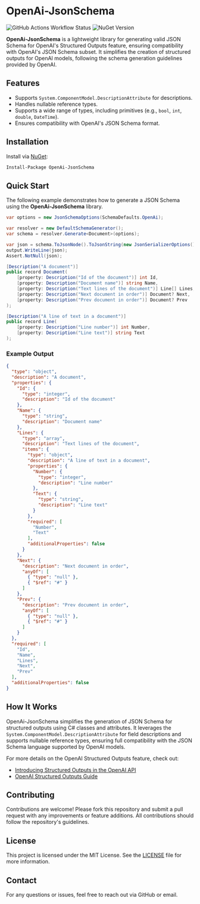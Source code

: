 # OpenAi-JsonSchema

![GitHub Actions Workflow Status](https://img.shields.io/github/actions/workflow/status/r-Larch/OpenAi.JsonSchema/ci.yml) ![NuGet Version](https://img.shields.io/nuget/v/OpenAi-JsonSchema)

**OpenAi-JsonSchema** is a lightweight library for generating valid JSON Schema for OpenAI's Structured Outputs feature, ensuring compatibility with OpenAI's JSON Schema subset. It simplifies the creation of structured outputs for OpenAI models, following the schema generation guidelines provided by OpenAI.

## Features
- Supports `System.ComponentModel.DescriptionAttribute` for descriptions.
- Handles nullable reference types.
- Supports a wide range of types, including primitives (e.g., `bool`, `int`, `double`, `DateTime`).
- Ensures compatibility with OpenAI's JSON Schema format.

## Installation

Install via [NuGet](https://www.nuget.org/packages/OpenAi-JsonSchema):

```bash
Install-Package OpenAi-JsonSchema
```

## Quick Start

The following example demonstrates how to generate a JSON Schema using the **OpenAi-JsonSchema** library.

```csharp
var options = new JsonSchemaOptions(SchemaDefaults.OpenAi);

var resolver = new DefaultSchemaGenerator();
var schema = resolver.Generate<Document>(options);

var json = schema.ToJsonNode().ToJsonString(new JsonSerializerOptions() { WriteIndented = true });
output.WriteLine(json);
Assert.NotNull(json);

[Description("A document")]
public record Document(
    [property: Description("Id of the document")] int Id,
    [property: Description("Document name")] string Name,
    [property: Description("Text lines of the document")] Line[] Lines,
    [property: Description("Next document in order")] Document? Next,
    [property: Description("Prev document in order")] Document? Prev
);

[Description("A line of text in a document")]
public record Line(
    [property: Description("Line number")] int Number,
    [property: Description("Line text")] string Text
);
```

### Example Output

```json
{
  "type": "object",
  "description": "A document",
  "properties": {
    "Id": {
      "type": "integer",
      "description": "Id of the document"
    },
    "Name": {
      "type": "string",
      "description": "Document name"
    },
    "Lines": {
      "type": "array",
      "description": "Text lines of the document",
      "items": {
        "type": "object",
        "description": "A line of text in a document",
        "properties": {
          "Number": {
            "type": "integer",
            "description": "Line number"
          },
          "Text": {
            "type": "string",
            "description": "Line text"
          }
        },
        "required": [
          "Number",
          "Text"
        ],
        "additionalProperties": false
      }
    },
    "Next": {
      "description": "Next document in order",
      "anyOf": [
        { "type": "null" },
        { "$ref": "#" }
      ]
    },
    "Prev": {
      "description": "Prev document in order",
      "anyOf": [
        { "type": "null" },
        { "$ref": "#" }
      ]
    }
  },
  "required": [
    "Id",
    "Name",
    "Lines",
    "Next",
    "Prev"
  ],
  "additionalProperties": false
}
```

## How It Works

OpenAi-JsonSchema simplifies the generation of JSON Schema for structured outputs using C# classes and attributes. It leverages the `System.ComponentModel.DescriptionAttribute` for field descriptions and supports nullable reference types, ensuring full compatibility with the JSON Schema language supported by OpenAI models.

For more details on the OpenAI Structured Outputs feature, check out:
- [Introducing Structured Outputs in the OpenAI API](https://openai.com/index/introducing-structured-outputs-in-the-api/)
- [OpenAI Structured Outputs Guide](https://platform.openai.com/docs/guides/structured-outputs/introduction)

## Contributing

Contributions are welcome! Please fork this repository and submit a pull request with any improvements or feature additions. All contributions should follow the repository's guidelines.

## License

This project is licensed under the MIT License. See the [LICENSE](LICENSE) file for more information.

## Contact

For any questions or issues, feel free to reach out via GitHub or email.
